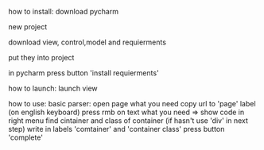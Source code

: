 how to install:
  download pycharm
  
  new project
  
  download view, control,model and requierments
  
  put they into project
  
  in pycharm press button 'install requierments'

how to launch:
  launch view


how to use:
  basic parser:
    open page what you need
    copy url to 'page' label (on english keyboard)
    press rmb on text what you need => show code
    in right menu find cintainer and class of container (if hasn't use 'div' in next step)
    write in labels 'comtainer' and 'container class'
    press button 'complete'
